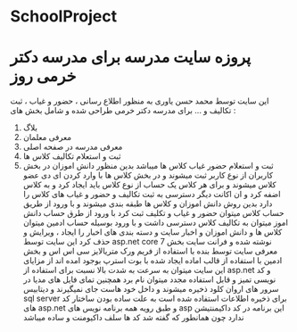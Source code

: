 # SchoolProject
# پروزه سایت مدرسه برای مدرسه دکتر خرمی روز
این سایت توسط محمد حسن یاوری به منظور اطلاع رسانی ، حضور و غیاب ، ثبت تکالیف و ... برای مدرسه دکتر خرمی طراحی شده و شامل بخش های :
1. بلاگ
2. معرفی معلمان
3. معرفی مدرسه در صفحه اصلی
4. ثبت و استعلام تکالیف کلاس ها
5. ثبت و استعلام حضور غیاب کلاس ها میباشد
بدین منظور دانش اموزان در بخش کاربران از نوع کاربر ثبت میشوند و در بخش کلاس ها با وارد کردن ای دی عضو کلاس میشوند و برای هر کلاس یک حساب از نوع کلاس باید ایجاد کرد و به کلاس اضفه کرد و ان اکانت دیگر دسترسی به ثبت تکالیف و حضور و غیاب های کلاس را دارد
   بدین روش دانش اموزان و کلاس ها طبقه بندی میشوند و با ورود از طریق حساب کلاس میتوان حضور و غیاب و تکلیف ثبت کرد با ورود از طرق حساب دانش اموز میتوان به تکالیف کلاس دسترسی داشت و با ورود بوسیله حساب ادمین میتوان کلاس ها و دانش اموزان و اخبار سایت و دسته بندی های اخبار را ایجاد ، ویرایش و حذف کرد
   این سایت توسط asp.net core 7 نوشته شده و فرانت سایت بخش معرفی سایت توسط بنده با استفاده از فریم ورک متریالایز سی اس اس و بخش ادمین با استفاده از قالب اماده ایجاد شده با بوت استرپ بوجود امده اند از مزایای این سایت میتوان به سرعت به شدت بالا نسبت برای استفاده از asp.net  و کد نویسی تمیز و قابل استفاده مجدد میتوان نام برد همچنین تمای فایل های مدیا در سرور های اروان کلود ذخیره میشوند و داخل خود هاست جای نمیگیرند و دیتابیس sql server برای ذخیره اطلاعات استفاده شده است
   به علت ساده بودن ساختار کد های asp.net و طبق رویه همه برنامه نویس های asp این برنامه در کد داکیمنتیشن ندارد چون همانطور که گفته شد کد ها سلف داکیومنت و ساده میباشد
